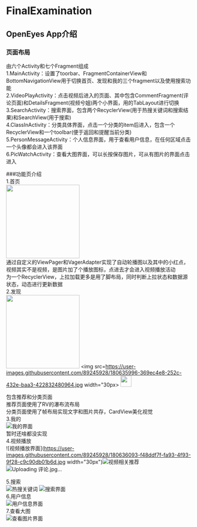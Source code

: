 # FinalExamination  
## OpenEyes App介绍  
### 页面布局  
由六个Activity和七个Fragment组成  
1.MainActivity：设置了toorbar、FragmentContainerView和BottomNavigationView用于切换首页、发现和我的三个fragment以及使用搜索功能  
2.VideoPlayActivity：点击视频后进入的页面、其中包含CommentFragment(评论页面)和DetailsFragment(视频兮姐)两个小界面，用的TabLayout进行切换  
3.SearchActivity：搜索界面，包含两个RecyclerView(用于热搜关键词和搜索结果)和SearchView(用于搜索)  
4.ClassInActivity：分类具体界面，点击一个分类的item后进入，包含一个RecyclerView和一个toolbar(便于返回和提醒当前分类)  
5.PersonMessageActivity：个人信息界面，用于查看用户信息，在任何区域点击一个头像都会进入该界面  
6.PicWatchActivity：查看大图界面，可以长按保存图片，可从有图片的界面点击进入    

###功能页介绍  
1.首页  
<img src=https://user-images.githubusercontent.com/89245928/180635825-890137f0-9955-4f45-8340-160f1e9d5074.jpg width="200px">  
通过自定义的ViewPager和VagerAdapter实现了自动轮播图以及其中的小红点，视频其实不是视频，是图片加了个播放图标，点进去才会进入视频播放活动  
为一个RecyclerView，上拉加载更多是用了脚布局，同时判断上拉状态和数据源状态，动态进行更新数据    
2.发现  
<img src=https://user-images.githubusercontent.com/89245928/180635980-63039ce6-d8f0-44c7-8bb1-0c619e1648e8.jpg width="200px">
<img src=https://user-images.githubusercontent.com/89245928/180635996-369ec4e8-252c-432e-baa3-422832480964.jpg width="30px> <img src=https://user-images.githubusercontent.com/89245928/180636176-1f49ddb4-078f-4aba-9523-efe256411b53.jpg width="30px">

包含推荐和分类页面  
推荐页面使用了RV的瀑布流布局  
分类页面使用了帧布局实现文字和图片共存，CardView美化视觉    
3.我的  
![我的界面](https://user-images.githubusercontent.com/89245928/180636062-b3b0cb7e-a0b5-4471-9f95-dd3fa56fcaae.jpg)  
暂时还啥都没实现    
4.视频播放  
![视频播放界面](https://user-images.githubusercontent.com/89245928/180636093-f48ddf7f-fa93-4f93-9f28-c9c90db01b6d.jpg width="30px")![视频相关推荐](https://user-images.githubusercontent.com/89245928/180636098-c99f922c-448c-45f7-a5d0-3ff68393c2c2.jpg)![Uploading 评论.jpg…]()  

5.搜索  
![热搜关键词](https://user-images.githubusercontent.com/89245928/180636142-7ced769f-8059-43ce-8f53-32cb42df38e4.jpg)
![搜索界面](https://user-images.githubusercontent.com/89245928/180636137-1f7a3b0f-0b2d-4f98-abf9-37f7f066d7b0.jpg)  
6.用户信息  
![用户信息界面](https://user-images.githubusercontent.com/89245928/180636160-b9466835-bdba-45ca-af16-c3563aa01d7d.jpg)  
7.查看大图  
![查看图片界面](https://user-images.githubusercontent.com/89245928/180636188-722c0742-c038-4398-94ad-fab92b889c95.jpg)    
